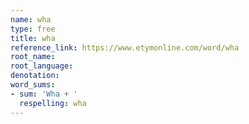 ```yaml
---
name: wha
type: free
title: wha
reference_link: https://www.etymonline.com/word/wha
root_name: 
root_language: 
denotation: 
word_sums:
- sum: 'Wha + '
  respelling: wha
---
```

